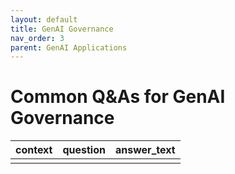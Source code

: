 ```yaml
---
layout: default
title: GenAI Governance
nav_order: 3
parent: GenAI Applications
---
```



# Common Q&As for GenAI Governance

| context | question | answer_text |
|---|---|---|
|  |  |  |

